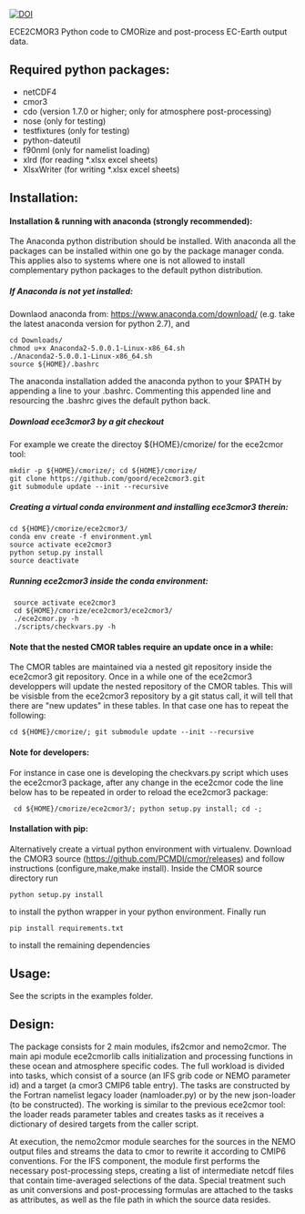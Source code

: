 [![DOI](https://zenodo.org/badge/DOI/10.5281/zenodo.1051094.svg)](https://doi.org/10.5281/zenodo.1051094)

ECE2CMOR3 Python code to CMORize and post-process EC-Earth output data.

## Required python packages:

* netCDF4
* cmor3
* cdo (version 1.7.0 or higher; only for atmosphere post-processing)
* nose (only for testing)
* testfixtures (only for testing)
* python-dateutil
* f90nml (only for namelist loading)
* xlrd (for reading *.xlsx excel sheets)
* XlsxWriter (for writing *.xlsx excel sheets)

## Installation:

#### Installation & running with anaconda (strongly recommended):
The Anaconda python distribution should be installed. With anaconda all the packages can be installed within one go by the package manager conda. This applies also to systems where one is not allowed to install complementary python packages to the default python distribution.

##### If Anaconda is not yet installed:

Downlaod anaconda from: https://www.anaconda.com/download/ (e.g. take the latest anaconda version for python 2.7), and
 ```shell
 cd Downloads/
 chmod u+x Anaconda2-5.0.0.1-Linux-x86_64.sh
 ./Anaconda2-5.0.0.1-Linux-x86_64.sh
 source ${HOME}/.bashrc
 ```
The anaconda installation added the anaconda python to your $PATH by appending a line to your .bashrc. Commenting this appended line and resourcing the .bashrc gives the default python back.


##### Download ece3cmor3 by a git checkout

For example we create the directoy ${HOME}/cmorize/ for the ece2cmor tool:

```shell
mkdir -p ${HOME}/cmorize/; cd ${HOME}/cmorize/
git clone https://github.com/goord/ece2cmor3.git
git submodule update --init --recursive
```

##### Creating a virtual conda environment and installing ece3cmor3 therein:

```shell
cd ${HOME}/cmorize/ece2cmor3/
conda env create -f environment.yml
source activate ece2cmor3
python setup.py install
source deactivate
```

##### Running ece2cmor3 inside the conda environment:

```shell
 source activate ece2cmor3
 cd ${HOME}/cmorize/ece2cmor3/ece2cmor3/
 ./ece2cmor.py -h
 ./scripts/checkvars.py -h
```

#### Note that the nested CMOR tables require an update once in a while: 

The CMOR tables are maintained via a nested git repository inside the ece2cmor3 git repository. Once in a while one of the ece2cmor3 developpers will update the nested repository of the CMOR tables. This will be visisble from the ece2cmor3 repository by a git status call, it will tell that there are "new updates" in these tables. In that case one has to repeat the following:
```shell
cd ${HOME}/cmorize/; git submodule update --init --recursive
```

#### Note for developers: 

For instance in case one is developing the checkvars.py script which uses the ece2cmor3 package, after any change in the ece2cmor code the line below has to be repeated in order to reload the ece2cmor3 package:
```shell
 cd ${HOME}/cmorize/ece2cmor3/; python setup.py install; cd -;
```

#### Installation with pip:
Alternatively create a virtual python environment with virtualenv. Download the CMOR3 source (https://github.com/PCMDI/cmor/releases) and follow instructions (configure,make,make install). Inside the CMOR source directory run
```shell
python setup.py install
```
to install the python wrapper in your python environment. Finally run
```shell
pip install requirements.txt
```
to install the remaining dependencies

## Usage:
See the scripts in the examples folder.

## Design:

The package consists for 2 main modules, ifs2cmor and nemo2cmor. The main api module ece2cmorlib calls initialization and processing functions in these ocean and atmosphere specific codes. The full workload is divided into tasks, which consist of a source (an IFS grib code or NEMO parameter id) and a target (a cmor3 CMIP6 table entry). The tasks are constructed by the Fortran namelist legacy loader (namloader.py) or by the new json-loader (to be constructed). The working is similar to the previous ece2cmor tool: the loader reads parameter tables and creates tasks as it receives a dictionary of desired targets from the caller script.

At execution, the nemo2cmor module searches for the sources in the NEMO output files and streams the data to cmor to rewrite it according to CMIP6 conventions. For the IFS component, the module first performs the necessary post-processing steps, creating a list of intermediate netcdf files that contain time-averaged selections of the data. Special treatment such as unit conversions and post-processing formulas are attached to the tasks as attributes, as well as the file path in which the source data resides.
